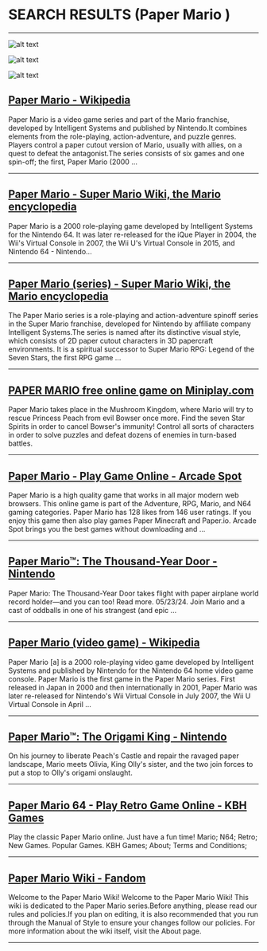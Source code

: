 # SEARCH RESULTS (Paper Mario )
---


![alt text](http://images.nintendolife.com/screenshots/132111/full.jpg "Paper Mario (N64 / Nintendo 64) Screenshots")


![alt text](http://www.mobygames.com/images/shots/l/432712-paper-mario-nintendo-64-screenshot-traveling-through-the-burning.jpg "Paper Mario Screenshots for Nintendo 64 - MobyGames")


![alt text](https://cdn.mobygames.com/screenshots/10537533-paper-mario-nintendo-64-goombario-and-mario-reach-toad-town-at-l.jpg "Screenshot of Paper Mario (Nintendo 64, 2000) - MobyGames")

## [Paper Mario - Wikipedia](https://en.wikipedia.org/wiki/Paper_Mario)
Paper Mario is a video game series and part of the Mario franchise, developed by Intelligent Systems and published by Nintendo.It combines elements from the role-playing, action-adventure, and puzzle genres. Players control a paper cutout version of Mario, usually with allies, on a quest to defeat the antagonist.The series consists of six games and one spin-off; the first, Paper Mario (2000 ...

---

## [Paper Mario - Super Mario Wiki, the Mario encyclopedia](https://www.mariowiki.com/Paper_Mario)
Paper Mario is a 2000 role-playing game developed by Intelligent Systems for the Nintendo 64. It was later re-released for the iQue Player in 2004, the Wii's Virtual Console in 2007, the Wii U's Virtual Console in 2015, and Nintendo 64 - Nintendo...

---

## [Paper Mario (series) - Super Mario Wiki, the Mario encyclopedia](https://www.mariowiki.com/Paper_Mario_(series))
The Paper Mario series is a role-playing and action-adventure spinoff series in the Super Mario franchise, developed for Nintendo by affiliate company Intelligent Systems.The series is named after its distinctive visual style, which consists of 2D paper cutout characters in 3D papercraft environments. It is a spiritual successor to Super Mario RPG: Legend of the Seven Stars, the first RPG game ...

---

## [PAPER MARIO free online game on Miniplay.com](https://www.miniplay.com/game/paper-mario)
Paper Mario takes place in the Mushroom Kingdom, where Mario will try to rescue Princess Peach from evil Bowser once more. Find the seven Star Spirits in order to cancel Bowser's immunity! Control all sorts of characters in order to solve puzzles and defeat dozens of enemies in turn-based battles.

---

## [Paper Mario - Play Game Online - Arcade Spot](https://arcadespot.com/game/paper-mario/)
Paper Mario is a high quality game that works in all major modern web browsers. This online game is part of the Adventure, RPG, Mario, and N64 gaming categories. Paper Mario has 128 likes from 146 user ratings. If you enjoy this game then also play games Paper Minecraft and Paper.io. Arcade Spot brings you the best games without downloading and ...

---

## [Paper Mario™: The Thousand-Year Door - Nintendo](https://www.nintendo.com/us/store/products/paper-mario-the-thousand-year-door-switch/)
Paper Mario: The Thousand-Year Door takes flight with paper airplane world record holder—and you can too! Read more. 05/23/24. Join Mario and a cast of oddballs in one of his strangest (and epic ...

---

## [Paper Mario (video game) - Wikipedia](https://en.wikipedia.org/wiki/Paper_Mario_(video_game))
Paper Mario [a] is a 2000 role-playing video game developed by Intelligent Systems and published by Nintendo for the Nintendo 64 home video game console. Paper Mario is the first game in the Paper Mario series. First released in Japan in 2000 and then internationally in 2001, Paper Mario was later re-released for Nintendo's Wii Virtual Console in July 2007, the Wii U Virtual Console in April ...

---

## [Paper Mario™: The Origami King - Nintendo](https://www.nintendo.com/us/store/products/paper-mario-the-origami-king-switch/)
On his journey to liberate Peach's Castle and repair the ravaged paper landscape, Mario meets Olivia, King Olly's sister, and the two join forces to put a stop to Olly's origami onslaught.

---

## [Paper Mario 64 - Play Retro Game Online - KBH Games](https://kbhgames.com/game/paper-mario-64)
Play the classic Paper Mario online. Just have a fun time! Mario; N64; Retro; New Games. Popular Games. KBH Games; About; Terms and Conditions;

---

## [Paper Mario Wiki - Fandom](https://papermario.fandom.com/wiki/Main_Page)
Welcome to the Paper Mario Wiki! Welcome to the Paper Mario Wiki! This wiki is dedicated to the Paper Mario series.Before anything, please read our rules and policies.If you plan on editing, it is also recommended that you run through the Manual of Style to ensure your changes follow our policies. For more information about the wiki itself, visit the About page.

---

